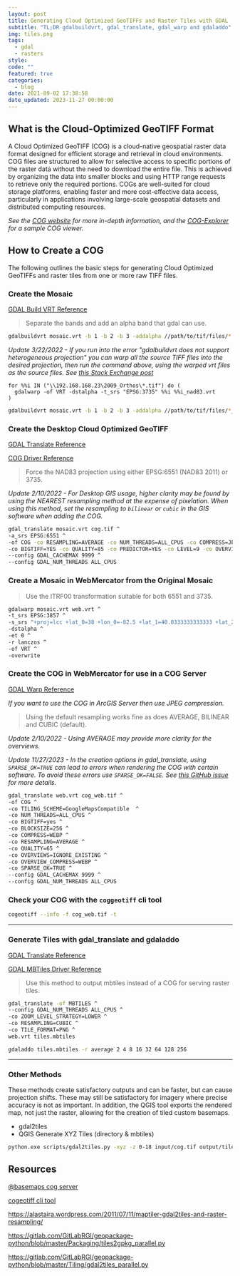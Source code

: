 ```yaml
---
layout: post
title: Generating Cloud Optimized GeoTIFFs and Raster Tiles with GDAL
subtitle: "TL;DR gdalbuildvrt, gdal_translate, gdal_warp and gdaladdo"
img: tiles.png
tags:
  - gdal
  - rasters
style:
code: ""
featured: true
categories:
  - blog
date: 2021-09-02 17:38:58
date_updated: 2023-11-27 00:00:00
---
```


## What is the Cloud-Optimized GeoTIFF Format

A Cloud Optimized GeoTIFF (COG) is a cloud-native geospatial raster data format designed for efficient storage and retrieval in cloud environments. COG files are structured to allow for selective access to specific portions of the raster data without the need to download the entire file. This is achieved by organizing the data into smaller blocks and using HTTP range requests to retrieve only the required portions. COGs are well-suited for cloud storage platforms, enabling faster and more cost-effective data access, particularly in applications involving large-scale geospatial datasets and distributed computing resources. 

*See the [COG website](https://www.cogeo.org/in-depth.html) for more in-depth information, and the [COG-Explorer](https://geotiffjs.github.io/cog-explorer/#long=-63.049&lat=18.025&zoom=17&scene=https://oin-hotosm.s3.amazonaws.com/59c66c5223c8440011d7b1e4/0/7ad397c0-bba2-4f98-a08a-931ec3a6e943.tif&bands=&pipeline=) for a sample COG viewer.*

## How to Create a COG

The following outlines the basic steps for generating Cloud Optimized GeoTIFFs and raster tiles from one or more raw TIFF files.

### Create the Mosaic

[GDAL Build VRT Reference](https://gdal.org/programs/gdalbuildvrt.html)

> Separate the bands and add an alpha band that gdal can use.

```bash
gdalbuildvrt mosaic.vrt -b 1 -b 2 -b 3 -addalpha //path/to/tif/files/*.tif
```

_Update 3/22/2022 - If you run into the error "gdalbuildvrt does not support heterogeneous projection" you can warp all the source TIFF files into the desired projection, then run the command above, using the warped vrt files as the source files. See [this Stack Exchange post](https://gis.stackexchange.com/questions/394249/gdalbuildvrt-does-not-support-heterogeneous-projection)_

```
for %%i IN ("\\192.168.168.23\2009_Orthos\*.tif") do (
  gdalwarp -of VRT -dstalpha -t_srs "EPSG:3735" %%i %%i_nad83.vrt
)
```

```bash
gdalbuildvrt mosaic.vrt -b 1 -b 2 -b 3 -addalpha //path/to/tif/files/*_nad83.tif
```

### Create the Desktop Cloud Optimized GeoTIFF

[GDAL Translate Reference](https://gdal.org/programs/gdal_translate.html)

[COG Driver Reference](https://gdal.org/drivers/raster/cog.html)

> Force the NAD83 projection using either EPSG:6551 (NAD83 2011) or 3735.

_Update 2/10/2022 - For Desktop GIS usage, higher clarity may be found by using the NEAREST resampling method at the expense of pixelation. When using this method, set the resampling to `bilinear` or `cubic` in the GIS software when adding the COG._

```bash
gdal_translate mosaic.vrt cog.tif ^
-a_srs EPSG:6551 ^
-of COG -co RESAMPLING=AVERAGE -co NUM_THREADS=ALL_CPUS -co COMPRESS=JPEG ^
-co BIGTIFF=YES -co QUALITY=85 -co PREDICTOR=YES -co LEVEL=9 -co OVERVIEW_QUALITY=95 ^
--config GDAL_CACHEMAX 9999 ^
--config GDAL_NUM_THREADS ALL_CPUS
```

### Create a Mosaic in WebMercator from the Original Mosaic

> Use the ITRF00 transformation suitable for both 6551 and 3735.

```bash
gdalwarp mosaic.vrt web.vrt ^
-t_srs EPSG:3857 ^
-s_srs "+proj=lcc +lat_0=38 +lon_0=-82.5 +lat_1=40.0333333333333 +lat_2=38.7333333333333 +x_0=600000 +y_0=0 +ellps=GRS80 +towgs84=-0.9956,1.9013,0.5215,0.025915,0.009246,0.011599,-0.00062 +units=us-ft +no_defs" ^
-dstalpha ^
-et 0 ^
-r lanczos ^
-of VRT ^
-overwrite
```

### Create the COG in WebMercator for use in a COG Server

[GDAL Warp Reference](https://gdal.org/programs/gdalwarp.html)

_If you want to use the COG in ArcGIS Server then use JPEG compression._

> Using the default resampling works fine as does AVERAGE, BILINEAR and CUBIC (default).

_Update 2/10/2022 - Using AVERAGE may provide more clarity for the overviews._

_Update 11/27/2023 - In the creation options in gdal_translate, using `SPARSE_OK=TRUE` can lead to errors when rendering the COG with certain software. To avoid these errors use `SPARSE_OK=FALSE`. See [this GitHub issue](https://github.com/GeoTIFF/georaster/issues/85) for more details._

```bash
gdal_translate web.vrt cog_web.tif ^
-of COG ^
-co TILING_SCHEME=GoogleMapsCompatible  ^
-co NUM_THREADS=ALL_CPUS ^
-co BIGTIFF=yes ^
-co BLOCKSIZE=256 ^
-co COMPRESS=WEBP ^
-co RESAMPLING=AVERAGE ^
-co QUALITY=65 ^
-co OVERVIEWS=IGNORE_EXISTING ^
-co OVERVIEW_COMPRESS=WEBP ^
-co SPARSE_OK=TRUE ^
--config GDAL_CACHEMAX 9999 ^
--config GDAL_NUM_THREADS ALL_CPUS
```

### Check your COG with the `coggeotiff` cli tool

```bash
cogeotiff --info -f cog_web.tif -t
```

---

### Generate Tiles with gdal_translate and gdaladdo

[GDAL Translate Reference](https://gdal.org/programs/gdal_translate.html)

[GDAL MBTiles Driver Reference](https://gdal.org/drivers/raster/mbtiles.html)

> Use this method to output mbtiles instead of a COG for serving raster tiles.

```bash
gdal_translate -of MBTILES ^
--config GDAL_NUM_THREADS ALL_CPUS ^
-co ZOOM_LEVEL_STRATEGY=LOWER ^
-co RESAMPLING=CUBIC ^
-co TILE_FORMAT=PNG ^
web.vrt tiles.mbtiles
```

```bash
gdaladdo tiles.mbtiles -r average 2 4 8 16 32 64 128 256
```

---

### Other Methods

These methods create satisfactory outputs and can be faster, but can cause projection shifts. These may still be satisfactory for imagery where precise accuracy is not as important. In addition, the QGIS tool exports the rendered map, not just the raster, allowing for the creation of tiled custom basemaps.

- gdal2tiles
- QGIS Generate XYZ Tiles (directory & mbtiles)

```bash
python.exe scripts/gdal2tiles.py -xyz -z 0-18 input/cog.tif output/tiles
```

## Resources

[@basemaps cog server](https://github.com/linz/basemaps)

[cogeotiff cli tool](https://github.com/blacha/cogeotiff)

<https://alastaira.wordpress.com/2011/07/11/maptiler-gdal2tiles-and-raster-resampling/>

<https://gitlab.com/GitLabRGI/geopackage-python/blob/master/Packaging/tiles2gpkg_parallel.py>

<https://gitlab.com/GitLabRGI/geopackage-python/blob/master/Tiling/gdal2tiles_parallel.py>
